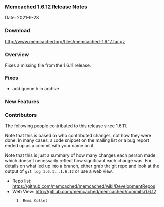 ### Memcached 1.6.12 Release Notes

Date: 2021-9-28

### Download

http://www.memcached.org/files/memcached-1.6.12.tar.gz

### Overview

Fixes a missing file from the 1.6.11 release.

### Fixes

  * add queue.h in archive


### New Features


### Contributors

The following people contributed to this release since 1.6.11.

Note that this is based on who contributed changes, not how they were
done.  In many cases, a code snippet on the mailing list or a bug
report ended up as a commit with your name on it.

Note that this is just a summary of how many changes each person made
which doesn't necessarily reflect how significant each change was.
For details on what led up into a branch, either grab the git repo and
look at the output of `git log 1.6.11..1.6.12` or use a web view.

  * Repo list: https://github.com/memcached/memcached/wiki/DevelopmentRepos
  * Web View: http://github.com/memcached/memcached/commits/1.6.12

```
     1	Remi Collet

```
